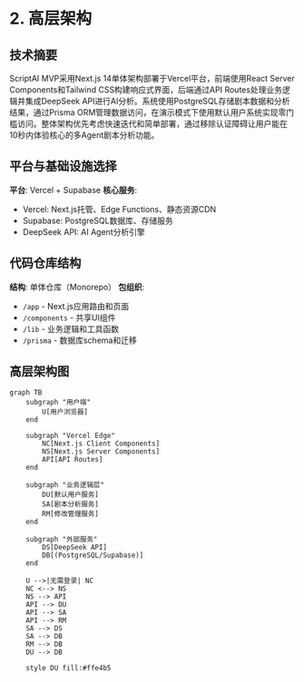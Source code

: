 # 2. 高层架构

## 技术摘要
ScriptAI MVP采用Next.js 14单体架构部署于Vercel平台，前端使用React Server Components和Tailwind CSS构建响应式界面，后端通过API Routes处理业务逻辑并集成DeepSeek API进行AI分析。系统使用PostgreSQL存储剧本数据和分析结果，通过Prisma ORM管理数据访问，在演示模式下使用默认用户系统实现零门槛访问。整体架构优先考虑快速迭代和简单部署，通过移除认证障碍让用户能在10秒内体验核心的多Agent剧本分析功能。

## 平台与基础设施选择
**平台**: Vercel + Supabase
**核心服务**:
- Vercel: Next.js托管、Edge Functions、静态资源CDN
- Supabase: PostgreSQL数据库、存储服务
- DeepSeek API: AI Agent分析引擎

## 代码仓库结构
**结构**: 单体仓库（Monorepo）
**包组织**:
- `/app` - Next.js应用路由和页面
- `/components` - 共享UI组件
- `/lib` - 业务逻辑和工具函数
- `/prisma` - 数据库schema和迁移

## 高层架构图
```mermaid
graph TB
    subgraph "用户端"
        U[用户浏览器]
    end

    subgraph "Vercel Edge"
        NC[Next.js Client Components]
        NS[Next.js Server Components]
        API[API Routes]
    end

    subgraph "业务逻辑层"
        DU[默认用户服务]
        SA[剧本分析服务]
        RM[修改管理服务]
    end

    subgraph "外部服务"
        DS[DeepSeek API]
        DB[(PostgreSQL/Supabase)]
    end

    U -->|无需登录| NC
    NC <--> NS
    NS --> API
    API --> DU
    API --> SA
    API --> RM
    SA --> DS
    SA --> DB
    RM --> DB
    DU --> DB

    style DU fill:#ffe4b5
```
